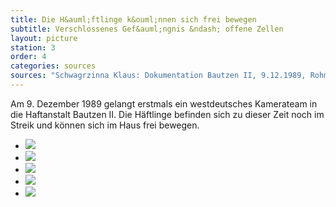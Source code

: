 ```yaml
---
title: Die H&auml;ftlinge k&ouml;nnen sich frei bewegen
subtitle: Verschlossenes Gef&auml;ngnis &ndash; offene Zellen
layout: picture
station: 3
order: 4
categories: sources
sources: "Schwagrzinna Klaus: Dokumentation Bautzen II, 9.12.1989, Rohmaterial, Archiv Gedenkst&auml;tte Bautzen."
---
```

Am 9. Dezember 1989 gelangt erstmals ein westdeutsches Kamerateam in die Haftanstalt Bautzen II. Die H&auml;ftlinge befinden sich zu dieser Zeit noch im Streik und k&ouml;nnen sich im Haus frei bewegen.

<ul class="carousel">
	<li><a href="3_D_Haeftlingsstreik_Quelle_GerdBretagVorPlakaten_9-12-1989_Schwagrzinna.jpg" data-lightbox="gallery-1"><img src="{{ site.url }}/assets/station-photos/3_D_Haeftlingsstreik_Quelle_GerdBretagVorPlakaten_9-12-1989_Schwagrzinna.jpg"></a></li>
	<li><a href="{{ site.url }}/assets/station-photos/3_D_Haeftlingsstreik_Quelle_HaeftlingeFernsehraum_9-12-1989_Schwagrzinna.jpg" data-lightbox="gallery-1"><img src="{{ site.url }}/assets/station-photos/3_D_Haeftlingsstreik_Quelle_HaeftlingeFernsehraum_9-12-1989_Schwagrzinna.jpg"></a></li>
	<li><a href="{{ site.url }}/assets/station-photos/3_D_Haeftlingsstreik_Quelle_HaeftlingeWinken_9-12-1989_Schwagrzinna.jpg" data-lightbox="gallery-1"><img src="{{ site.url }}/assets/station-photos/3_D_Haeftlingsstreik_Quelle_HaeftlingeWinken_9-12-1989_Schwagrzinna.jpg"></a></li>
	<li><a href="{{ site.url }}/assets/station-photos/3_D_Haeftlingsstreik_Quelle_OffeneZelle_9-12-1989_Schwagrzinna.jpg" data-lightbox="gallery-1"><img src="{{ site.url }}/assets/station-photos/3_D_Haeftlingsstreik_Quelle_OffeneZelle_9-12-1989_Schwagrzinna.jpg"></a></li>
	<li><a href="{{ site.url }}/assets/station-photos/3_D_Haeftlingsstreik_Quelle_StreikendeHaeftlinge_9-12-1989_Schwagrzinna.jpg" data-lightbox="gallery-1"><img src="{{ site.url }}/assets/station-photos/3_D_Haeftlingsstreik_Quelle_StreikendeHaeftlinge_9-12-1989_Schwagrzinna.jpg"></a></li>
</ul>